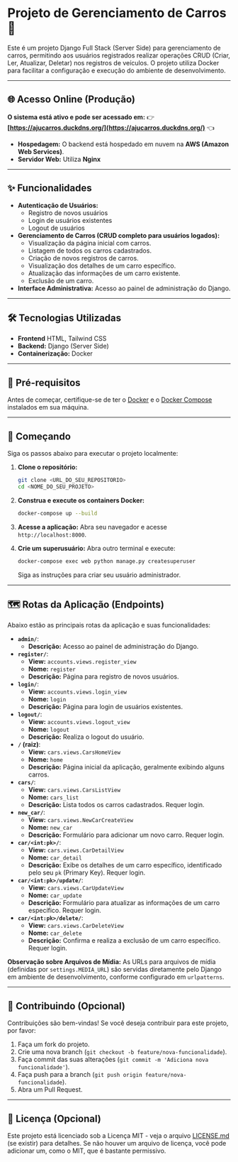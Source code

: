 # Projeto de Gerenciamento de Carros 🚗

Este é um projeto Django Full Stack (Server Side) para gerenciamento de carros, permitindo aos usuários registrados realizar operações CRUD (Criar, Ler, Atualizar, Deletar) nos registros de veículos. O projeto utiliza Docker para facilitar a configuração e execução do ambiente de desenvolvimento.

---

## 🌐 Acesso Online (Produção)

**O sistema está ativo e pode ser acessado em:** 👉 **[https://ajucarros.duckdns.org/](https://ajucarros.duckdns.org/)** 👈
* **Hospedagem:** O backend está hospedado em nuvem na **AWS (Amazon Web Services)**.
* **Servidor Web:** Utiliza **Nginx**
---


## ✨ Funcionalidades

* **Autenticação de Usuários:**
    * Registro de novos usuários
    * Login de usuários existentes
    * Logout de usuários
* **Gerenciamento de Carros (CRUD completo para usuários logados):**
    * Visualização da página inicial com carros.
    * Listagem de todos os carros cadastrados.
    * Criação de novos registros de carros.
    * Visualização dos detalhes de um carro específico.
    * Atualização das informações de um carro existente.
    * Exclusão de um carro.
* **Interface Administrativa:** Acesso ao painel de administração do Django.

---

## 🛠️ Tecnologias Utilizadas

* **Frontend** HTML, Tailwind CSS
* **Backend:** Django (Server Side)
* **Containerização:** Docker

---

## 🚀 Pré-requisitos

Antes de começar, certifique-se de ter o [Docker](https://www.docker.com/get-started) e o [Docker Compose](https://docs.docker.com/compose/install/) instalados em sua máquina.

---

## 🏁 Começando

Siga os passos abaixo para executar o projeto localmente:

1.  **Clone o repositório:**
    ```bash
    git clone <URL_DO_SEU_REPOSITORIO>
    cd <NOME_DO_SEU_PROJETO>
    ```

2.  **Construa e execute os containers Docker:**
    ```bash
    docker-compose up --build
    ```
    
3.  **Acesse a aplicação:**
    Abra seu navegador e acesse `http://localhost:8000`.

4.  **Crie um superusuário:**
    Abra outro terminal e execute:
    ```bash
    docker-compose exec web python manage.py createsuperuser
    ```
    Siga as instruções para criar seu usuário administrador.

---

## 🗺️ Rotas da Aplicação (Endpoints)

Abaixo estão as principais rotas da aplicação e suas funcionalidades:

* **`admin/`**:
    * **Descrição:** Acesso ao painel de administração do Django.
* **`register/`**:
    * **View:** `accounts.views.register_view`
    * **Nome:** `register`
    * **Descrição:** Página para registro de novos usuários.
* **`login/`**:
    * **View:** `accounts.views.login_view`
    * **Nome:** `login`
    * **Descrição:** Página para login de usuários existentes.
* **`logout/`**:
    * **View:** `accounts.views.logout_view`
    * **Nome:** `logout`
    * **Descrição:** Realiza o logout do usuário.
* **`/` (raiz)**:
    * **View:** `cars.views.CarsHomeView`
    * **Nome:** `home`
    * **Descrição:** Página inicial da aplicação, geralmente exibindo alguns carros.
* **`cars/`**:
    * **View:** `cars.views.CarsListView`
    * **Nome:** `cars_list`
    * **Descrição:** Lista todos os carros cadastrados. Requer login.
* **`new_car/`**:
    * **View:** `cars.views.NewCarCreateView`
    * **Nome:** `new_car`
    * **Descrição:** Formulário para adicionar um novo carro. Requer login.
* **`car/<int:pk>/`**:
    * **View:** `cars.views.CarDetailView`
    * **Nome:** `car_detail`
    * **Descrição:** Exibe os detalhes de um carro específico, identificado pelo seu `pk` (Primary Key). Requer login.
* **`car/<int:pk>/update/`**:
    * **View:** `cars.views.CarUpdateView`
    * **Nome:** `car_update`
    * **Descrição:** Formulário para atualizar as informações de um carro específico. Requer login.
* **`car/<int:pk>/delete/`**:
    * **View:** `cars.views.CarDeleteView`
    * **Nome:** `car_delete`
    * **Descrição:** Confirma e realiza a exclusão de um carro específico. Requer login.

**Observação sobre Arquivos de Mídia:**
As URLs para arquivos de mídia (definidas por `settings.MEDIA_URL`) são servidas diretamente pelo Django em ambiente de desenvolvimento, conforme configurado em `urlpatterns`.

---

## 🤝 Contribuindo (Opcional)

Contribuições são bem-vindas! Se você deseja contribuir para este projeto, por favor:

1.  Faça um fork do projeto.
2.  Crie uma nova branch (`git checkout -b feature/nova-funcionalidade`).
3.  Faça commit das suas alterações (`git commit -m 'Adiciona nova funcionalidade'`).
4.  Faça push para a branch (`git push origin feature/nova-funcionalidade`).
5.  Abra um Pull Request.

---

## 📄 Licença (Opcional)

Este projeto está licenciado sob a Licença MIT - veja o arquivo [LICENSE.md](LICENSE.md) (se existir) para detalhes.
Se não houver um arquivo de licença, você pode adicionar um, como o MIT, que é bastante permissivo.
